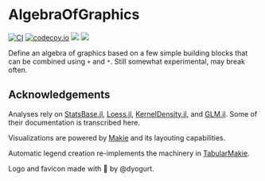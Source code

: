 # AlgebraOfGraphics

[![CI](https://github.com/MakieOrg/AlgebraOfGraphics.jl/actions/workflows/ci.yml/badge.svg)](https://github.com/MakieOrg/AlgebraOfGraphics.jl/actions/workflows/ci.yml)
[![codecov.io](https://codecov.io/github/MakieOrg/AlgebraOfGraphics.jl/coverage.svg?branch=master)](http://codecov.io/github/MakieOrg/AlgebraOfGraphics.jl?branch=master)
[![](https://img.shields.io/badge/docs-stable-blue.svg)](https://aog.makie.org/stable)
[![](https://img.shields.io/badge/docs-dev-blue.svg)](https://aog.makie.org/dev)

Define an algebra of graphics based on a few simple building blocks that can be combined using `+` and `*`. Still somewhat experimental, may break often.

## Acknowledgements

Analyses rely on [StatsBase.jl](https://github.com/JuliaStats/StatsBase.jl), [Loess.jl](https://github.com/JuliaStats/Loess.jl), [KernelDensity.jl](https://github.com/JuliaStats/KernelDensity.jl), and [GLM.jl](https://github.com/JuliaStats/GLM.jl). Some of their documentation is transcribed here.

Visualizations are powered by [Makie](https://github.com/MakieOrg/Makie.jl) and its layouting capabilities.

Automatic legend creation re-implements the machinery in [TabularMakie](https://github.com/greimel/TabularMakie.jl).

Logo and favicon made with 🧡 by @dyogurt.

